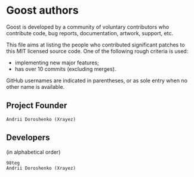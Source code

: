 # Goost authors

Goost is developed by a community of voluntary contributors who contribute code,
bug reports, documentation, artwork, support, etc.

This file aims at listing the people who contributed significant patches to this
MIT licensed source code. One of the following rough criteria is used:

- implementing new major features;
- has over 10 commits (excluding merges).

GitHub usernames are indicated in parentheses, or as sole entry when no other
name is available.

## Project Founder

    Andrii Doroshenko (Xrayez)

## Developers

(in alphabetical order)

    98teg
    Andrii Doroshenko (Xrayez)
